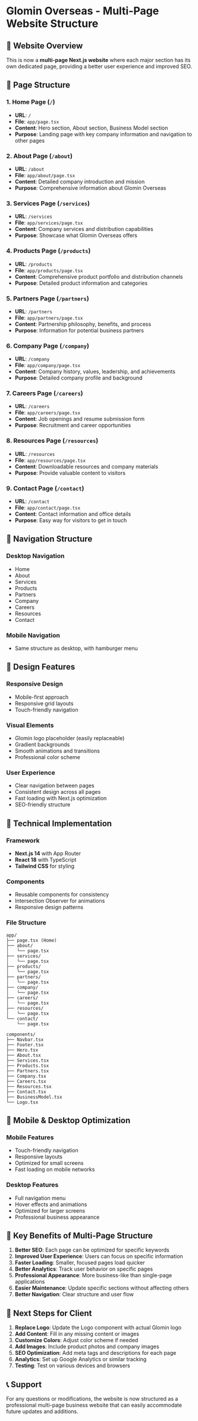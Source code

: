 # Glomin Overseas - Multi-Page Website Structure

## 🎯 **Website Overview**
This is now a **multi-page Next.js website** where each major section has its own dedicated page, providing a better user experience and improved SEO.

## 📁 **Page Structure**

### **1. Home Page (`/`)**
- **URL**: `/`
- **File**: `app/page.tsx`
- **Content**: Hero section, About section, Business Model section
- **Purpose**: Landing page with key company information and navigation to other pages

### **2. About Page (`/about`)**
- **URL**: `/about`
- **File**: `app/about/page.tsx`
- **Content**: Detailed company introduction and mission
- **Purpose**: Comprehensive information about Glomin Overseas

### **3. Services Page (`/services`)**
- **URL**: `/services`
- **File**: `app/services/page.tsx`
- **Content**: Company services and distribution capabilities
- **Purpose**: Showcase what Glomin Overseas offers

### **4. Products Page (`/products`)**
- **URL**: `/products`
- **File**: `app/products/page.tsx`
- **Content**: Comprehensive product portfolio and distribution channels
- **Purpose**: Detailed product information and categories

### **5. Partners Page (`/partners`)**
- **URL**: `/partners`
- **File**: `app/partners/page.tsx`
- **Content**: Partnership philosophy, benefits, and process
- **Purpose**: Information for potential business partners

### **6. Company Page (`/company`)**
- **URL**: `/company`
- **File**: `app/company/page.tsx`
- **Content**: Company history, values, leadership, and achievements
- **Purpose**: Detailed company profile and background

### **7. Careers Page (`/careers`)**
- **URL**: `/careers`
- **File**: `app/careers/page.tsx`
- **Content**: Job openings and resume submission form
- **Purpose**: Recruitment and career opportunities

### **8. Resources Page (`/resources`)**
- **URL**: `/resources`
- **File**: `app/resources/page.tsx`
- **Content**: Downloadable resources and company materials
- **Purpose**: Provide valuable content to visitors

### **9. Contact Page (`/contact`)**
- **URL**: `/contact`
- **File**: `app/contact/page.tsx`
- **Content**: Contact information and office details
- **Purpose**: Easy way for visitors to get in touch

## 🔗 **Navigation Structure**

### **Desktop Navigation**
- Home
- About
- Services
- Products
- Partners
- Company
- Careers
- Resources
- Contact

### **Mobile Navigation**
- Same structure as desktop, with hamburger menu

## 🎨 **Design Features**

### **Responsive Design**
- Mobile-first approach
- Responsive grid layouts
- Touch-friendly navigation

### **Visual Elements**
- Glomin logo placeholder (easily replaceable)
- Gradient backgrounds
- Smooth animations and transitions
- Professional color scheme

### **User Experience**
- Clear navigation between pages
- Consistent design across all pages
- Fast loading with Next.js optimization
- SEO-friendly structure

## 🚀 **Technical Implementation**

### **Framework**
- **Next.js 14** with App Router
- **React 18** with TypeScript
- **Tailwind CSS** for styling

### **Components**
- Reusable components for consistency
- Intersection Observer for animations
- Responsive design patterns

### **File Structure**
```
app/
├── page.tsx (Home)
├── about/
│   └── page.tsx
├── services/
│   └── page.tsx
├── products/
│   └── page.tsx
├── partners/
│   └── page.tsx
├── company/
│   └── page.tsx
├── careers/
│   └── page.tsx
├── resources/
│   └── page.tsx
└── contact/
    └── page.tsx

components/
├── Navbar.tsx
├── Footer.tsx
├── Hero.tsx
├── About.tsx
├── Services.tsx
├── Products.tsx
├── Partners.tsx
├── Company.tsx
├── Careers.tsx
├── Resources.tsx
├── Contact.tsx
├── BusinessModel.tsx
└── Logo.tsx
```

## 📱 **Mobile & Desktop Optimization**

### **Mobile Features**
- Touch-friendly navigation
- Responsive layouts
- Optimized for small screens
- Fast loading on mobile networks

### **Desktop Features**
- Full navigation menu
- Hover effects and animations
- Optimized for larger screens
- Professional business appearance

## 🎯 **Key Benefits of Multi-Page Structure**

1. **Better SEO**: Each page can be optimized for specific keywords
2. **Improved User Experience**: Users can focus on specific information
3. **Faster Loading**: Smaller, focused pages load quicker
4. **Better Analytics**: Track user behavior on specific pages
5. **Professional Appearance**: More business-like than single-page applications
6. **Easier Maintenance**: Update specific sections without affecting others
7. **Better Navigation**: Clear structure and user flow

## 🔧 **Next Steps for Client**

1. **Replace Logo**: Update the Logo component with actual Glomin logo
2. **Add Content**: Fill in any missing content or images
3. **Customize Colors**: Adjust color scheme if needed
4. **Add Images**: Include product photos and company images
5. **SEO Optimization**: Add meta tags and descriptions for each page
6. **Analytics**: Set up Google Analytics or similar tracking
7. **Testing**: Test on various devices and browsers

## 📞 **Support**
For any questions or modifications, the website is now structured as a professional multi-page business website that can easily accommodate future updates and additions.
